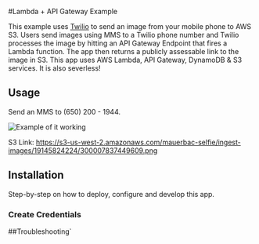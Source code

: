 #Lambda + API Gateway Example  

This example uses [Twilio](https://www.twilio.com/) to send an image from your mobile phone to AWS S3. Users send images using MMS to a Twilio phone number and Twilio processes the image by hitting an API Gateway Endpoint that fires a Lambda function. The app then returns a publicly assessable link to the image in S3. This app uses AWS Lambda, API Gateway, DynamoDB & S3 services. It is also severless!

## Usage 

Send an MMS to (650) 200 - 1944. 

![Example of it
working](https://s3-us-west-2.amazonaws.com/mauerbac-hosting/pic+(1).png)

S3 Link: https://s3-us-west-2.amazonaws.com/mauerbac-selfie/ingest-images/19145824224/300007837449609.png


## Installation

Step-by-step on how to deploy, configure and develop this app.

### Create Credentials


##Troubleshooting`
